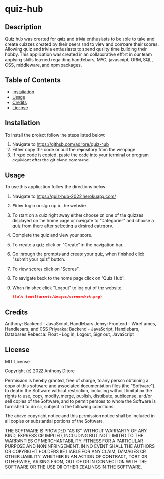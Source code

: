 # quiz-hub

## Description

Quiz hub was created for quiz and trivia enthusiasts to be able to take and create quizzes created by their peers and to view and compare their scores. Allowing quiz and trivia enthusiasts to spend quality time building their hobby. This application was created in an collaborative effort in our team applying skills learned regarding handlebars, MVC, javascript, ORM, SQL, CSS, middleware, and npm packages. 

## Table of Contents

- [Installation](#installation)
- [Usage](#usage)
- [Credits](#credits)
- [License](#license)

## Installation

To install the project follow the steps listed below:
1. Navigate to https://github.com/aditore/quiz-hub
2. Either copy the code or pull the repository from the webpage
3. If repo code is copied, paste the code into your terminal or program equivlant after the git clone command

## Usage

To use this application follow the directions below:
1. Navigate to https://quiz-hub-2022.herokuapp.com/ 
2. Either login or sign up to the website
3. To start on a quiz right away either choose on one of the quizzes displayed on the home page or navigate to "Categories" and choose a quiz from there after selecting a desired category.
4. Complete the quiz and view your score.
5. To create a quiz click on "Create" in the navigation bar.
6. Go through the prompts and create your quiz, when finished click "submit your quiz" button.
7. To view scores click on "Scores".
8. To navigate back to the home page click on "Quiz Hub".
9. When finished click "Logout" to log out of the website.

    ```md
    ![alt text](assets/images/screenshot.png)
    ```

## Credits

Anthony: Backend - JavaScript, Handlebars
Jenny: Frontend - Wireframes, Handlebars, and CSS
Priyanka: Backend - JavaScript, Handlebars, Databases 
Rebecca: Float - Log in, Logout, Sign out, JavaScript

## License

MIT License

Copyright (c) 2022 Anthony Ditore

Permission is hereby granted, free of charge, to any person obtaining a copy
of this software and associated documentation files (the "Software"), to deal
in the Software without restriction, including without limitation the rights
to use, copy, modify, merge, publish, distribute, sublicense, and/or sell
copies of the Software, and to permit persons to whom the Software is
furnished to do so, subject to the following conditions:

The above copyright notice and this permission notice shall be included in all
copies or substantial portions of the Software.

THE SOFTWARE IS PROVIDED "AS IS", WITHOUT WARRANTY OF ANY KIND, EXPRESS OR
IMPLIED, INCLUDING BUT NOT LIMITED TO THE WARRANTIES OF MERCHANTABILITY,
FITNESS FOR A PARTICULAR PURPOSE AND NONINFRINGEMENT. IN NO EVENT SHALL THE
AUTHORS OR COPYRIGHT HOLDERS BE LIABLE FOR ANY CLAIM, DAMAGES OR OTHER
LIABILITY, WHETHER IN AN ACTION OF CONTRACT, TORT OR OTHERWISE, ARISING FROM,
OUT OF OR IN CONNECTION WITH THE SOFTWARE OR THE USE OR OTHER DEALINGS IN THE
SOFTWARE.

---
